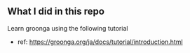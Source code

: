 ## What I did in this repo

Learn groonga using the following tutorial
- ref: https://groonga.org/ja/docs/tutorial/introduction.html
